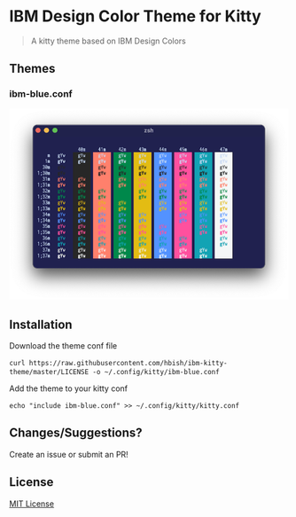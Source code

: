 # IBM Design Color Theme for Kitty

> A kitty theme based on IBM Design Colors

## Themes

### ibm-blue.conf

![screenshot](screenshot.png)

## Installation

Download the theme conf file

```
curl https://raw.githubusercontent.com/hbish/ibm-kitty-theme/master/LICENSE -o ~/.config/kitty/ibm-blue.conf
```

Add the theme to your kitty conf

```
echo "include ibm-blue.conf" >> ~/.config/kitty/kitty.conf
```

## Changes/Suggestions?

Create an issue or submit an PR!

## License

[MIT License](./LICENSE)
